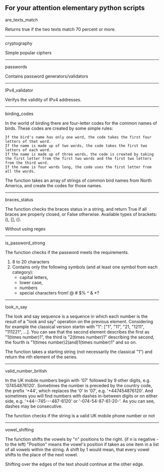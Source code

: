 For your attention elementary python scripts
-------
are_texts_match

Returns true if the two texts match 70 percent or more.

-------
cryptography

Simple popular ciphers

-------
passwords

Contains password generators/validators

-------
IPv4_validator

Verifys the validity of IPv4 addresses.

-------
birding_codes

In the world of birding there are four-letter codes for the common names of birds. These codes are created by some simple rules:

    If the bird's name has only one word, the code takes the first four letters of that word.
    If the name is made up of two words, the code takes the first two letters of each word.
    If the name is made up of three words, the code is created by taking the first letter from the first two words and the first two letters from the third word.
    If the name is four words long, the code uses the first letter from all the words.

The function  takes an array of strings of common bird names from North America, and create the codes for those names.

-------
braces_status

The function checks the braces status in a string, and return True if all braces are properly closed, or False otherwise. Available types of brackets: (), [], {}.

Without using regex

-------
is_password_strong

The function checks if the password meets the requirements.

1. 8 to 20 characters
2. Contains only the following symbols (and at least one symbol from each category):
      - capital letters,
      - lower case,
      - numbers
      - special characters from! @ # $% ^ & *?

-------
look_n_say

The look and say sequence is a sequence in which each number is the result of a "look and say" operation on the previous element.
Considering for example the classical version startin with "1": ["1", "11", "21, "1211", "111221", ...]. You can see that the second element describes
the first as "1(times number)1", the third is "2(times number)1" describing the second, the fourth is "1(times number)2(and)1(times number)1" and so on.

The function takes a starting string (not necessarily the classical "1") and return the nth element of the series.

-------
valid_number_british

In the UK mobile numbers begin with '07' followed by 9 other digits, e.g. '07454876120'.
Sometimes the number is preceded by the country code, the prefix '+44', which replaces the '0' in ‘07’, e.g. '+447454876120'.
And sometimes you will find numbers with dashes in-between digits or on either side, e.g. '+44--745---487-6120' or '-074-54-87-61-20-'. 
As you can see, dashes may be consecutive.

The function checks if the string is a valid UK mobile phone number or not

-------
vowel_shifting

The function shifts the vowels by "n" positions to the right.
(if n is negative - to the left)
"Position" means the vowel's position if taken as one item in a list of all vowels within the string.
A shift by 1 would mean, that every vowel shifts to the place of the next vowel.

Shifting over the edges of the text should continue at the other edge.
